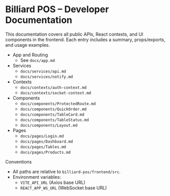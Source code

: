 # Billiard POS – Developer Documentation

This documentation covers all public APIs, React contexts, and UI components in the frontend. Each entry includes a summary, props/exports, and usage examples.

- App and Routing
  - See `docs/app.md`
- Services
  - `docs/services/api.md`
  - `docs/services/notify.md`
- Contexts
  - `docs/contexts/auth-context.md`
  - `docs/contexts/socket-context.md`
- Components
  - `docs/components/ProtectedRoute.md`
  - `docs/components/QuickOrder.md`
  - `docs/components/TableCard.md`
  - `docs/components/TableStatus.md`
  - `docs/components/Layout.md`
- Pages
  - `docs/pages/Login.md`
  - `docs/pages/Dashboard.md`
  - `docs/pages/Tables.md`
  - `docs/pages/Products.md`

Conventions
- All paths are relative to `billiard-pos/frontend/src`.
- Environment variables:
  - `VITE_API_URL` (Axios base URL)
  - `REACT_APP_WS_URL` (WebSocket base URL)